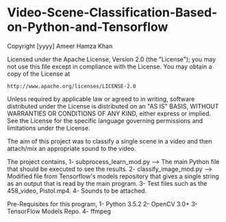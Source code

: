# Video-Scene-Classification-Based-on-Python-and-Tensorflow
Copyright [yyyy] Ameer Hamza Khan

Licensed under the Apache License, Version 2.0 (the "License");
you may not use this file except in compliance with the License.
You may obtain a copy of the License at

    http://www.apache.org/licenses/LICENSE-2.0

Unless required by applicable law or agreed to in writing, software
distributed under the License is distributed on an "AS IS" BASIS,
WITHOUT WARRANTIES OR CONDITIONS OF ANY KIND, either express or implied.
See the License for the specific language governing permissions and
limitations under the License.

The aim of this project was to classify a single scene in a video and then attach/mix an appropriate sound to the video.


The project contains,
1- subprocess_learn_mod.py --> The main Python file that should be executed to see the results.
2- classify_image_mod.py --> Modified file from Tensorflow's models repository that gives a single string as an output that is read by the main program.
3- Test files such as the 458_video, Pistol.mp4.
4- Sounds to be attached.

Pre-Requisites for this program,
1- Python 3.5.2
2- OpenCV 3.0+
3- TensorFlow Models Repo.
4- ffmpeg
